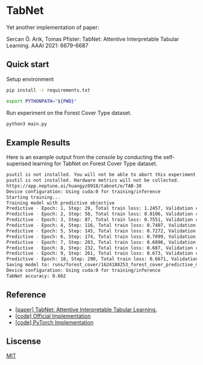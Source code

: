 # TabNet 

Yet another implementation of paper: 

Sercan Ö. Arik, Tomas Pfister:
TabNet: Attentive Interpretable Tabular Learning. AAAI 2021: 6679-6687

## Quick start 

Setup environment

```bash 
pip install -r requirements.txt
```

```bash
export PYTHONPATH="${PWD}"
```

Run experiment on the Forest Cover Type dataset. 

```bash
python3 main.py
```

## Example Results

Here is an example output from the console by conducting the self-superised learning for TabNet on Forest Cover Type dataset.

```bash
psutil is not installed. You will not be able to abort this experiment from the UI.
psutil is not installed. Hardware metrics will not be collected.
https://app.neptune.ai/huangyz0918/tabnet/e/TAB-38
Device configuration: Using cuda:0 for training/inference
Starting training...
Training model with predictive objective
Predictive - Epoch: 1, Step: 29, Total train loss: 1.2457, Validation criterion loss: 0.9108, Validation accuracy: 0.6272
Predictive - Epoch: 2, Step: 58, Total train loss: 0.8106, Validation criterion loss: 0.7856, Validation accuracy: 0.6642
Predictive - Epoch: 3, Step: 87, Total train loss: 0.7551, Validation criterion loss: 0.8022, Validation accuracy: 0.6584
Predictive - Epoch: 4, Step: 116, Total train loss: 0.7407, Validation criterion loss: 0.7971, Validation accuracy: 0.6581
Predictive - Epoch: 5, Step: 145, Total train loss: 0.7272, Validation criterion loss: 0.7679, Validation accuracy: 0.6728
Predictive - Epoch: 6, Step: 174, Total train loss: 0.7099, Validation criterion loss: 0.7626, Validation accuracy: 0.6878
Predictive - Epoch: 7, Step: 203, Total train loss: 0.6896, Validation criterion loss: 0.7723, Validation accuracy: 0.6809
Predictive - Epoch: 8, Step: 232, Total train loss: 0.687, Validation criterion loss: 0.8589, Validation accuracy: 0.6572
Predictive - Epoch: 9, Step: 261, Total train loss: 0.673, Validation criterion loss: 0.8155, Validation accuracy: 0.6688
Predictive - Epoch: 10, Step: 290, Total train loss: 0.6671, Validation criterion loss: 0.9569, Validation accuracy: 0.6616
Saving model to: runs/forest_cover/1624188253_forest_cover_predictive_model_final.pt
Device configuration: Using cuda:0 for training/inference
TabNet accuracy: 0.662
```

## Reference 

- [[paper] TabNet: Attentive Interpretable Tabular Learning.](https://arxiv.org/abs/1908.07442)
- [[code] Official Implementation](https://github.com/google-research/google-research/tree/master/tabnet)
- [[code] PyTorch Implementation](https://github.com/dreamquark-ai/tabnet)

## Liscense 

[MIT](./LICENSE)

